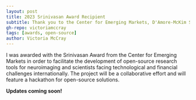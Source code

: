 ```yaml
---
layout: post
title: 2023 Srinivasan Award Recipient
subtitle: Thank you to the Center for Emerging Markets, D'Amore-McKim School of Business at Northeastern University!
gh-repo: victoriamccray
tags: [awards, open-source]
author: Victoria McCray
---
```


I was awarded with the Srinivasan Award from the Center for Emerging Markets in order to facilitate the development of open-source research tools for neuroimaging and scientists facing technological and financial challenges internationally. The project will be a collaborative effort and will feature a hackathon for open-source solutions.

**Updates coming soon!**
